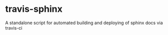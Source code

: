 # travis-sphinx
A standalone script for automated building and deploying of sphinx docs via travis-ci

